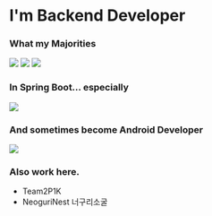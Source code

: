 <h1>I'm Backend Developer</h1>

<!-- [![Top Langs](https://github-readme-stats.vercel.app/api/top-langs/?username=parkjg20)](https://github.com/parkjg20/github-readme-stats) -->
<!-- [![Anurag's GitHub stats](https://github-readme-stats.vercel.app/api?username=parkjg20)](https://github.com/parkjg20/github-readme-stats) -->

<h3>What my Majorities</h3>
<div>
  <img src="https://img.shields.io/badge/springboot-6DB33F?style=flat-square&logo=springboot&logoColor=white">
  <img src="https://img.shields.io/badge/kotlin-7F52FF?style=flat-square&logo=kotlin&logoColor=white">
  <img src="https://img.shields.io/badge/java-FC4C02?style=flat-square&logo=java&logoColor=white">
</div>
<h3>In Spring Boot... especially</h3>
<div>
  <img src="https://img.shields.io/badge/springsecurity-6DB33F?style=flat-square&logo=springsecurity&logoColor=white">  
</div>


<h3>And sometimes become Android Developer</h3>
<div>
  <img src="https://img.shields.io/badge/android-3DDC84?style=flat-square&logo=android&logoColor=white">  
</div>


<h3>Also work here.</h3>
<div>
  <ul>
    <li><a style="text-decoration: none;" href="https://github.com/Team2P1K">Team2P1K</a></li>
    <li><a style="text-decoration: none;" href="https://github.com/NeoguriNest">NeoguriNest 너구리소굴</a></li>
  </ul>
</div>

<!---
parkjg20/parkjg20 is a ✨ special ✨ repository because its `README.md` (this file) appears on your GitHub profile.
You can click the Preview link to take a look at your changes.
--->
